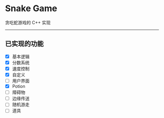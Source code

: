 # Snake Game

贪吃蛇游戏的 C++ 实现

---

## 已实现的功能

- [x] 基本逻辑
- [x] 分数系统
- [x] 速度控制
- [x] 自定义
- [ ] 用户界面
- [x] Potion
- [ ] 障碍物
- [ ] 边缘传送
- [ ] 随机游走
- [ ] 道具

